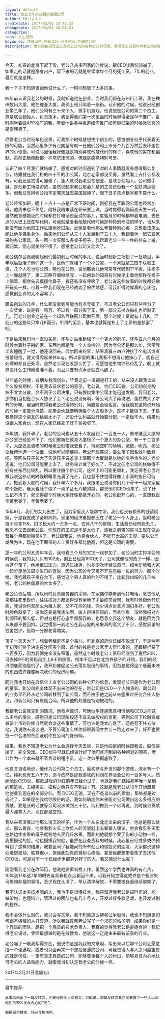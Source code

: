 ```yaml
---
layout: default
title: 创业七年未分股份被踢出局
author: Emily Liu
createdate: 2017/03/01 23:45:32
changedate: 2017/03/04 20:01:51
categories:
tags: 人生经历
keywords: 净身出户,创新工场,合伙创业,互联网公司
description: 也开始在启信宝上查老公公司的各种公开的信息，发现老公只是作为老公司的董事，新公司完全体现不出来他的存在，新公司是CEO一个人独资的，而公司的业务早已经从老公司转移到了新公司

---
```


今天，初春的北京下起了雪，老公八点多回家的时候说，跟CEO谈股份谈崩了，如果走的话就是净身出户，留下来的话就是继续拿每个月的死工资，7年的创业，最后就是这样。

我一下子不知道该跟他说什么了，一时间想起了太多的事。

四年前认识我老公的时候，我就知道他在创业，当时我们都在苏州街上班，我在神州数码大厦，他在维亚大厦，我俩上班只隔着一条街。认识他的时候，他说已经创业第三年了，他们公司有三十来个人，做手机游戏，他说他是公司的第二个员工，算是联合创始人，负责技术，我记得我们第一次见面的时候聊得全是APP推广，当时刚学着做APP推广的我，听着他讲各种渠道如何推广如何谈框架的时候感觉真的是崇拜极了。

尽管老公当时没车也没房，可我那个时候就想找个创业的，感觉创业似乎代表着无限的可能，当然心里多少有点期望有朝一日他们公司上市分个几百万然后去环游世界的小憧憬，可说心里话我好像就是特别喜欢他敲代码的样子，喜欢他的实在和幽默，虽然正脸侧脸都一样坑坑洼洼的，但就是感觉特别可爱。

认识了四个月我们就结婚了，感觉对的时间遇到了对的人事情就没有想得那么复杂，结婚就在我们租的四十平的小公寓，北京老家都没买房，虽然看上去什么都没有，可我还是觉得可自豪了，逢人就说我老公在创业，是联合创始人，公司做手游，是创新工场投资的，虽然说起来老公那会儿拿的工资还没我一个互联网运营多，但我总觉得老公指不定哪天就去美国敲钟了，眼下日子苦点根本都不算什么。

老公经常加班，晚上十点十一点是正常下班时间，刚好我在互联网公司也经常加班，他周末也不休息，刚好我周末读在职研要上课，当时觉得我俩简直天生一对，虽然他领结婚证的时候都在打电话说面试的事儿，度蜜月的时候都带着电脑，去景点的大巴上还在写代码，可我就是爱看他敲代码时候那种特别专注的样子，也从来都没有因为他的工作狂跟他吵过架，反倒是看他那么辛苦特别心疼，总想着该怎么能让他多保重身体。后来他们公司从三十人发展到了五十人，我跟着他一起去宜家采购办公家具，头一回一次买那么多桌子椅子，我帮着老公一件一件的往车上搬，累归累，但心里美的不得了，感觉老公公司又壮大了。

老公偶尔会跟我聊起他们最初创业时候的事儿，说当时创新工场投了一批项目，半年以后就活了他们这一个，说他们就租了一个小公寓，一个月就拿三四千块钱工资，几个人吃也在公司，睡也在公司，说他那会儿他常常写代码到下半夜，往椅子上一靠就睡了，第二天睁开眼继续写，一起创业的超哥有时候早上看他那样在椅子上躺着，都会先去摸摸他鼻子，看还有没有呼吸了。老公说这些故事的时候都好像开玩笑一样，带着一种我们现在已经成功了的优越感，可我听得时候真的心疼他，感觉创业真的太不容易了。

要说创业的几年，什么都没拿到可能也有点夸张了，不过老公公司只有14年分了一次奖金，说是有一百万，不过有一部分买了车，另一部分去掉办婚礼也所剩无几。可老公创业之前在一个知名互联网公司做开发，那个时候工资就有十几K，但创业的这些年只拿几K而已，所谓的奖金，基本也就算是补上了工资的差额罢了吧。

于是后来我们也一直没买房，怀孕之后重新租了一个更大的房子，怀孕五六个月的时候大着肚子搬的家，东西也都是我一个人收拾的，因为老公还是那么忙，常常我半夜睡醒了一觉，他还没回来。偶尔回来的早，结果凌晨三四点钟接了个电话或者报警短信，就又得爬起来休bug，所以家里的事儿我都不想再让他操心了，能自己处理的都自己处理。虽然老公现在没那么忙了，可感觉他生物钟已经乱了，晚上就算没什么工作他也睡不着，而且只要有点声音就立马醒了。

14年底的时候，有朋友找我创业，毕竟之前一直都是打工的，从来没人跟我谈过什么股权期权，于是我去征求老公的意见，老公说，他们CEO说，公司初创期股权不宜太分散，会不利于公司决策，只有股权集中公司才能迅速发展。我问老公，那你们当初签合伙人协议了么？老公说没有啊，等公司大了再说吧，蛋糕做大了才有的分嘛。我当时觉得我老公说得特别对，简直是至理名言。但我朋友坚持说开始的时候一定要分清楚，如果合伙就要明确每个人占股多少，这样才能做下去，于是我觉得这个朋友的格局太小了，还没什么利益就开始要分配，一定做不大，结果也没跟人家合伙，现在人家已经拿了好几轮投资了。

15年初，我怀孕了，老公的公司也从五十人发展到了一百五十人，原来维亚大厦的办公室已经坐不下了，他们重新在致真大厦租了一个更大的办公室，有一千二百多平，大厦还没装修的时候老公就带我去看了，特别空旷的场地，宽敞，明亮，老公让我帮他选一个位置，说他可以随便挑。老公开玩笑说，要么孩子取名就叫致真吧，等回头孩子长大了告诉孩子说爸爸上班那个大厦就是以她的名字命名的。老公还说，他们公司可能要上市了，财务审计做了好久了，不过之前老公司的帐做得不好有些东西比较乱，所以要注册个新公司，这样上市可能更顺利，我记得老公当时跟我说这些话的时候眼睛里充满了光芒，我也忍不住觉得好像上市真的指日可待了。搬到新大厦的时候，我怀孕六个多月，我跟老公说请你们几个骨干一起来家里吃个饭吧，我大着肚子做了一桌子乱七八糟的菜，那天他们CEO也来了，说了什么记不清了，就记得那个时候大家好像都挺开心的，老公也挺开心的，一直跟我说辛苦老婆了，辛苦老婆了。

15年9月，我们的女儿出生了，因为家里没人能帮忙带，我们也没有额外的钱请阿姨，于是我就成了全职妈妈，家里的经济重担都压在了老公一个人身上，当时老公每个月拿15K，扣了税大约一万多一点，去掉八千的房租，生活费已经所剩无几，我忍不住去跟老公说，你现在的工资是不是太低了，连我之前带的实习生现在做运营每个月都能赚18K了。老公跟我说，他是合伙人，不能开太高的工资，要以公司发展为主，现在他下面带的人工资好多都比他高，但这是公司的需要。

那一年的公司五周年年会，我带着三个月的宝宝一起参加了，老公当时主持年会的时候说，我的女儿只有102天，创业已经第1901天了，公司就像他的孩子一样，因为这个孩子，他承担过压力，遭遇过挫折，也多少次怀疑过自己，如今却能和大家一起分享他五周岁生日的喜悦，因为公司的今天离不开在座每一位的努力。那个时候，我抱着孩子坐在台下，感觉这个男人真的帅的不得了，比起我纠结的几千块钱，老公的格局真的大太多了。

老公负责后端，所以同时负责服务器的采购，在家偶尔能听到他打电话，感觉他从来都往死里砍价，往往把对方都逼得没有余地了才最终签合同，我有时候跟他开玩笑，我说你何苦那么为难人家，又不花你的钱，你少讲点价拿点回扣多好。老公当时脸色就变了，说你这是逼我违法啊，做人得讲原则的，而且你看，虽然我把对方利润压的那么低，但对方是打心底里佩服我的，也愿意交我这个朋友，就是因为我从来都不要回扣。我觉得那一刻老公在我心里的形象真的高大了不少，感觉家里的钱虽然少，但每一分都花得踏实。

孩子一天天大了，想着老租房不是个事儿，可北京的房价已经不敢想了，于是今年年初我们终于决定在沈阳买个房，首付的钱是老公家里人帮忙凑的，还跟银行贷了一百多万，因为我俩完全没有积蓄，虽然这个时候老公工资已经涨到了税后20K，可去掉9千的房租再加上8千的房贷，根本不足以在北京养孩子的开销，我们的经济彻底面临危机了，我开始催促老公去落实股份的事情，因为总觉得这个悬而未决的东西或许能够解决我们的经济问题。

同时我也开始在启信宝上查老公公司的各种公开的信息，发现老公只是作为老公司的董事，新公司完全体现不出来他的存在，新公司是CEO一个人独资的，而公司的业务早已经从老公司转移到了新公司，而且由于他之前从未签署过任何合伙人协议，和新公司只有雇佣合同，所以他的处境是特别被动的。

我跟老公说我查到的情况，他有点惊讶，可他似乎还是愿意相信他和CEO之间这么多年的情分，感觉只是公司现阶段还不宜去做股权的变更，等到公司下轮融资或者要上市的时候自然就会谈这些事情了，可也许是我太心急了，还是忍不住去催他，我说你去谈谈吧，不管公司怎么样你都跟着同甘共苦一路走过来了，好歹也要签一个合法的东西证明你在公司的身份啊。

结果，我也不知道老公为什么会选择今天去谈，只是他回家的时候跟我说，股份谈崩了，完全没戏。CEO似乎早就已经设计好了他可能问到的各种问题的回答，老公作为一个本来就不善言谈的程序员，这一次似乎彻底败了。

他自言自语地说，他作为公司第二个员工，最初参与开发的那个游戏，流水有一个亿，纯利也有五六千万，迄今依然是那款游戏的利润在养活全公司一百多号人。然而他说CEO说，那款游戏的分红前年已经分过了，也就是我们结婚那年唯一拿到的那笔钱，去掉买车，扣税之后只有不到四十万。这就是我老公从10年开始跟着他创业到现在的全部分红。而且CEO还说，现在不能谈以前的贡献，那些都是过去时了，如果现在我给你股份的话，我如何确定你未来能对公司做出这么多相应的贡献，要是谈的话就等公司流水做到三十亿，纯利做到一个亿再说，到时候谁贡献最大谁拿大头，现在都是空的。

我从来都没看过他那么消沉的样子，作为一个从东北走出来的汉子，他总是那么仗义，那么善良，他会看到火车上欺负人的流氓就上去要跟人理论，他会看见冬天里在路边卖水果的母子就特地去买几斤水果。而此刻他就想个受了伤的小动物一样，我摸摸他的脸，他也摸摸我的脸，虽然在我查资料的时候，我心里已经或多或少预料到了这样的结果，我甚至问了我能问的所有创业和做投资的朋友，大家都说这种处境很被动，胜算很小，但我此刻真的特别心疼他。甚至我都想带着孩子去找他CEO谈，可是对于一个已经步步都算计好了的人，我又能说什么呢？

刚刚看到老公在改简历，他说他要重新找工作，虽然这个学费也许真的有点贵，10年到17年这7年的时光与青春也永远都回不来，可我开始觉得这或许是个塞翁失马焉知非福的事情，至少现在认清了，早认清早解脱，不需要被存量继续绑架了。

我不认识太多技术圈的人，我也不是很懂技术，我只知道我老公是搞PHP的，能做架构，也懂培训，管理过的团队也有几十号人，开发过好多款游戏，也开发过别的程序。

我不会做什么别的，我只会写文章，我不知道怎么帮老公争股份，我也不知道该如何跟不讲理的人打交道，所以我就算帮老公写了一个求职的帖子吧，如果你们是一个靠谱的团队，想招一个靠谱的技术负责人，我真的觉得我老公是最适合的！我记得老公说过，曾经最想做的是在线教育，他说这一定是未来最有前景的行业。

老公喵了一眼我写得东西，他说你这是坑我的文章啊，写出来以后哪个公司会愿意招一个傻逼呢，或者也只会再来一个想找傻逼的公司，可我觉得人与人之间最宝贵的就是信任，一定有真正靠谱的公司，能够尊重每个人的付出，能够发自内心地认可老公的人品和能力，就像我当初认定我老公的时候一样。

2017年2月21日凌晨1点

----

最牛推荐:

	此事后来出了一篇反转文，但是经相关人员核实，只能说，那篇反转文真正地暴露了一些人以及他们的帮凶发自内心的“恶”。
	
	都是弱势群体，何必互相伤害。
